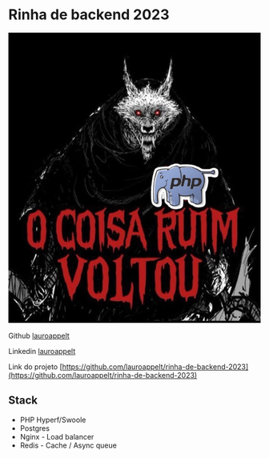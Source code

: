 # Rinha de backend 2023

![Achou que eu estava brincando?](/assets/php.jpeg)

Github [lauroappelt](https://github.com/lauroappelt)

Linkedin [lauroappelt](https://www.linkedin.com/in/lauro-henrique-appelt/)

Link do projeto [https://github.com/lauroappelt/rinha-de-backend-2023](https://github.com/lauroappelt/rinha-de-backend-2023)

## Stack
* PHP Hyperf/Swoole
* Postgres
* Nginx - Load balancer
* Redis - Cache / Async queue